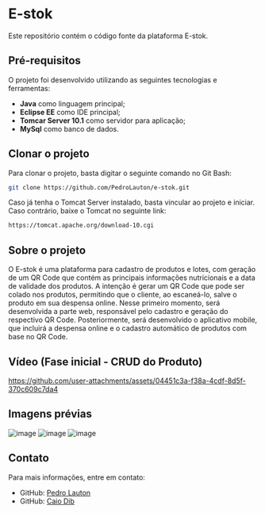 # E-stok

Este repositório contém o código fonte da plataforma E-stok. 

## Pré-requisitos

O projeto foi desenvolvido utilizando as seguintes tecnologias e ferramentas:

- **Java** como linguagem principal;
- **Eclipse EE** como IDE principal;
- **Tomcar Server 10.1** como servidor para aplicação;
- **MySql** como banco de dados.

## Clonar o projeto

Para clonar o projeto, basta digitar o seguinte comando no Git Bash: 

```bash
git clone https://github.com/PedroLauton/e-stok.git
```

Caso já tenha o Tomcat Server instalado, basta vincular ao projeto e iniciar. Caso contrário, baixe o Tomcat no seguinte link: 

```bash
https://tomcat.apache.org/download-10.cgi
```

## Sobre o projeto

O E-stok é uma plataforma para cadastro de produtos e lotes, com geração de um QR Code que contém as principais informações nutricionais e a data de validade dos produtos. A intenção é gerar um QR Code que pode ser colado nos produtos, permitindo que o cliente, ao escaneá-lo, salve o produto em sua despensa online. Nesse primeiro momento, será desenvolvida a parte web, responsável pelo cadastro e geração do respectivo QR Code. Posteriormente, será desenvolvido o aplicativo mobile, que incluirá a despensa online e o cadastro automático de produtos com base no QR Code.


## Vídeo (Fase inicial - CRUD do Produto)

https://github.com/user-attachments/assets/04451c3a-f38a-4cdf-8d5f-370c609c7da4


## Imagens prévias

![image](https://github.com/user-attachments/assets/cecce9ed-5f35-433f-81ad-9ee7520d9a8a)
![image](https://github.com/user-attachments/assets/1c719e89-5b4e-4049-a6d4-0bfecfc9e020)
![image](https://github.com/user-attachments/assets/153f5040-8b8e-4cde-a67b-9bd8ceea6617)

## Contato

Para mais informações, entre em contato:

- GitHub: [Pedro Lauton](https://github.com/PedroLauton)
- GitHub: [Caio Dib](https://github.com/dib10)

